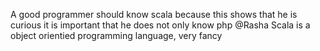 A good programmer should know scala because this shows that he is curious
it is important that he does not only know php
@Rasha Scala is a object orientied programming language, very fancy
 
